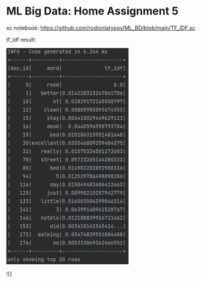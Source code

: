 # ML Big Data: Home Assignment 5

sc notebook: https://github.com/rodionlatypov/ML_BD/blob/main/TF_IDF.sc

tf_idf result:

![RegressionBreeze](https://github.com/rodionlatypov/ML_BD/blob/main/tf_idf.jpg)

![]

